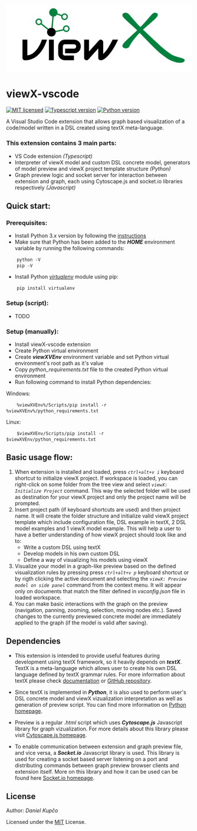 ![viewX logo][logo]

# viewX-vscode

[![MIT licensed](https://img.shields.io/cocoapods/l/AFNetworking.svg)](https://raw.githubusercontent.com/danielkupco/viewX-vscode/master/LICENSE)
[![Typescript version](https://img.shields.io/badge/typescript-2.4-blue.svg)](https://www.typescriptlang.org/)
[![Python version](https://img.shields.io/badge/python-3.5-orange.svg)](https://www.python.org/)

A Visual Studio Code extension that allows graph based  visualization of a code/model written in a DSL created using textX meta-language.

### This extension contains 3 main parts:

- VS Code extension _(Typescript)_
- Interpreter of viewX model and custom DSL concrete model, generators of model preview and viewX project template structure _(Python)_
- Graph preview logic and socket server for interaction between extension and graph, each using Cytoscape.js and socket.io libraries respectively  _(Javascript)_

## Quick start:

### Prerequisites:
- Install Python 3.x version by following the [instructions](https://wiki.python.org/moin/BeginnersGuide/Download)
- Make sure that Python has been added to the **_HOME_** environment variable by running the following commands:
```
    python -V
    pip -V
```
- Install Python [_virtualenv_](https://virtualenv.pypa.io/en/stable/) module using pip:
```
    pip install virtualenv
```

### Setup (script):
- TODO

### Setup (manually):
- Install viewX-vscode extension
- Create Python virtual environment
- Create _**viewXVEnv**_ environment variable and set Python virtual environment's root path as it's value
- Copy _python_requirements.txt_ file to the created Python virtual environment
- Run following command to install Python dependencies:

Windows:
```
    %viewXVEnv%/Scripts/pip install -r %viewXVEnv%/python_requirements.txt
```
Linux:
```
    $viewXVEnv/Scripts/pip install -r $viewXVEnv/python_requirements.txt
```

## Basic usage flow:
1. When extension is installed and loaded, press _```ctrl+alt+v i```_ keyboard shortcut to initialize viewX project. If workspace is loaded, you can right-click on some folder from the tree view and select _```viewX: Initialize Project```_ command. This way the selected folder will be used as destination for your viewX project and only the project name will be prompted.
2. Insert project path (if keyboard shortcuts are used) and then project name. It will create the folder structure and initialize valid viewX project template which include configuration file, DSL example in textX, 2 DSL model examples and 1 viewX model example. This will help a user to have a better understanding of how viewX project should look like and to:
    - Write a custom DSL using textX
    - Develop models in his own custom DSL
    - Define a way of visualizing his models using viewX
3. Visualize your model in a graph-like preview based on the defined visualization rules by pressing press _```ctrl+alt+v p```_ keyboard shortcut or by rigth clicking the active document and selecting the _```viewX: Preview model on side panel```_ command from the context menu. It will appear only on documents that match the filter defined in _vxconfig.json_ file in loaded workspace.
4. You can make basic interactions with the graph on the preview (navigation, panning, zooming, selection, moving nodes etc.). Saved changes to the currently previewed concrete model are immediately applied to the graph (if the model is valid after saving).

## Dependencies
- This extension is intended to provide useful features during development using textX framework, so it heavily depends on _**textX**_. TextX is a meta-language which allows user to create his own DSL language defined by textX grammar rules. For more information about textX please check [documentation](http://www.igordejanovic.net/textX/) or [GitHub repository](https://github.com/igordejanovic/textX).

- Since textX is implemented in _**Python**_, it is also used to perform user's DSL concrete model and viewX vizualization interpretation as well as generation of preview script. You can find more information on [Python homepage](https://www.python.org/).

- Preview is a regular _.html_ script which uses _**Cytoscape.js**_ Javascript library for graph vizualization. For more details about this library please visit [Cytoscape.js homepage](http://js.cytoscape.org/).

- To enable communication between extension and graph preview file, and vice versa, a _**Socket.io**_ Javascript library is used. This library is used for creating a socket based server listening on a port and distributing commands between graph preview browser clients and extension itself. More on this library and how it can be used can be found here [Socket.io homepage](http://js.cytoscape.org/).

## License
Author: _Daniel Kupčo_

Licensed under the [MIT](https://raw.githubusercontent.com/danielkupco/viewX-vscode/master/LICENSE) License.


[logo]: https://raw.githubusercontent.com/danielkupco/viewX-vscode/master/images/viewX-logo.png "viewX logo"